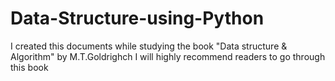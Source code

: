 # Data-Structure-using-Python



I created this documents while studying the book "Data structure & Algorithm" by M.T.Goldrighch
I will highly recommend readers to go through this book

